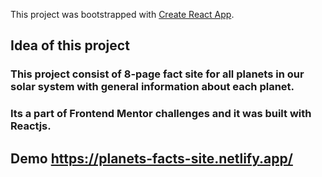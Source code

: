 
This project was bootstrapped with [Create React App](https://github.com/facebook/create-react-app).

## Idea of this project

### This project consist of 8-page fact site for all planets in our solar system with general information about each planet.
### Its a part of Frontend Mentor challenges and it was built with Reactjs.

## Demo https://planets-facts-site.netlify.app/
